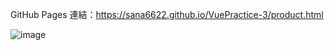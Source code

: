 GitHub Pages 連結：https://sana6622.github.io/VuePractice-3/product.html


![image](https://github.com/sana6622/VuePractice-3/assets/90204420/487ca75a-dbe2-49e0-a953-9d222505a9e6)
